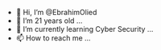 - 👋 Hi, I’m @EbrahimOlied
- 👀 I’m 21 years old  ...
- 🌱 I’m currently learning  Cyber Security ...
- 📫 How to reach me ...

<!---
EbrahimOlied/EbrahimOlied is a ✨ special ✨ repository because its `README.md` (this file) appears on your GitHub profile.
You can click the Preview link to take a look at your changes.
--->
